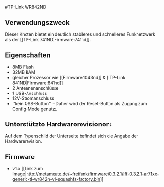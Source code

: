 #TP-Link WR842ND

## Verwendungszweck
Dieser Knoten bietet ein deutlich stabileres und schnelleres Funknetzwerk als der  [[TP-Link 741ND|Firmware:741nd]].

## Eigenschaften
* 8MB Flash
* 32MB RAM
* gleicher Prozessor wie [[Firmware:1043nd]] & [[TP-Link 841ND|Firmware:841nd]]
* 2 Antennenanschlüsse
* 1 USB-Anschluss
* 12V-Stromanschluss
* ''kein QSS-Button'' – Daher wird der Reset-Button als Zugang zum Config-Mode genutzt.

## Unterstützte Hardwarerevisionen:
Auf dem Typenschild der Unterseite befindet sich die Angabe der Hardwarerevision.

## Firmware

* v1.x [[Link zum Image|http://metameute.de/~freifunk/firmware/0.3.2.1/lff-0.3.2.1-ar71xx-generic-tl-wr842n-v1-squashfs-factory.bin]]
